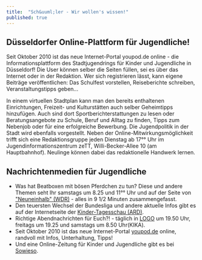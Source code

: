 ```yaml
---
title:  "Sch&uuml;ler - Wir wollen's wissen!"
published: true
---
```


## D&uuml;sseldorfer Online-Plattform f&uuml;r Jugendliche!

Seit Oktober 2010 ist das neue Internet-Portal youpod.de online - die Informationsplattform des Stadtjugendrings f&uuml;r Kinder und Jugendliche in D&uuml;sseldorf! Die User k&ouml;nnen selber die Seiten f&uuml;llen, sei es &uuml;ber das Internet oder in der Redaktion. Wer sich registrieren l&auml;sst, kann eigene Beitr&auml;ge ver&ouml;ffentlichen: Das Schulfest vorstellen, Reiseberichte schreiben, Veranstaltungstipps geben... 

In einem virtuellen Stadtplan kann man den bereits enthaltenen Einrichtungen, Freizeit- und Kulturst&auml;tten auch selber Geheimtipps hinzuf&uuml;gen. Auch sind dort Sportberichterstattungen zu lesen oder Beratungsangebote zu Schule, Beruf und Alltag zu finden, Tipps zum Nebenjob oder f&uuml;r eine erfolgreiche Bewerbung. Die Jugendpolitik in der Stadt wird ebenfalls vorgestellt. Neben der Online-Mitwirkungsm&ouml;glichkeit trifft sich eine Redaktionsgruppe jeden Dienstag ab 17°° Uhr im Jugendinformationszentrum zeTT, Willi-Becker-Allee 10 (am Hauptbahnhof). Neulinge k&ouml;nnen dabei das redaktionelle Handwerk lernen. 

## Nachrichtenmedien f&uuml;r Jugendliche

- Was hat Beatboxen mit b&ouml;sen Pferdchen zu tun? Diese und andere Themen seht Ihr samstags um 8.25 und 11°° Uhr und auf der Seite von ["Neuneinhalb" (WDR)](http://neuneinhalb.wdr.de/aktuell/index.php5) - alles in 9 1/2 Minuten zusammengefasst.
- Den teuersten Wechsel der Bundesliga und andere aktuelle Infos gibt es auf der Internetseite der [Kinder-Tagesschau (ARD)](http://www.tagesschau.de/kinder/).
- Richtige Abendnachrichten f&uuml;r Euch?! - t&auml;glich in [LOGO](http://www.tivi.de/fernsehen/logo/start/index.html) um 19.50 Uhr, freitags um 19.25 und samstags um 8.50 Uhr(KIKA).
- Seit Oktober 2010 ist das neue Internet-Portal [youpod.de](http://www.youpod.de/) online, randvoll mit Infos, Unterhaltung, Tipps!
- Und eine Online-Zeitung f&uuml;r Kinder und Jugendliche gibt es bei [Sowieso](http://www.sowieso.de/).
